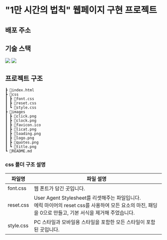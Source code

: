 # "1만 시간의 법칙" 웹페이지 구현 프로젝트
## 배포 주소
## 기술 스택
  <img src="https://img.shields.io/badge/html5-E34F26?style=for-the-badge&logo=html5&logoColor=white"> <img src="https://img.shields.io/badge/css-1572B6?style=for-the-badge&logo=css3&logoColor=white"> 
## 프로젝트 구조
 ```
 ┣ 📜index.html
 ┣ 📂css
 ┃ ┣ 📜font.css
 ┃ ┣ 📜reset.css
 ┃ ┗ 📜style.css
 ┣ 📂images
 ┃ ┣ 📜click.png
 ┃ ┣ 📜clock.png
 ┃ ┣ 📜favicon.ico
 ┃ ┣ 📜licat.png
 ┃ ┣ 📜loading.png
 ┃ ┣ 📜logo.png
 ┃ ┣ 📜quotes.png
 ┃ ┗ 📜title.png
 ┗ 📜README.md
```
### css 폴더 구조 설명
파일명 | 파일 설명
--- | --- |
font.css | 웹 폰트가 담긴 곳입니다. |
reset.css | User Agent Stylesheet를 리셋해주는 파일입니다. <br> 에릭 마이어의 reset css를 사용하여 모든 요소의 마진, 패딩을 0으로 만들고, 기본 서식을 제거해 주었습니다.|
style.css | PC 스타일과 모바일용 스타일을 포함한 모든 스타일이 포함된 곳입니다. |

